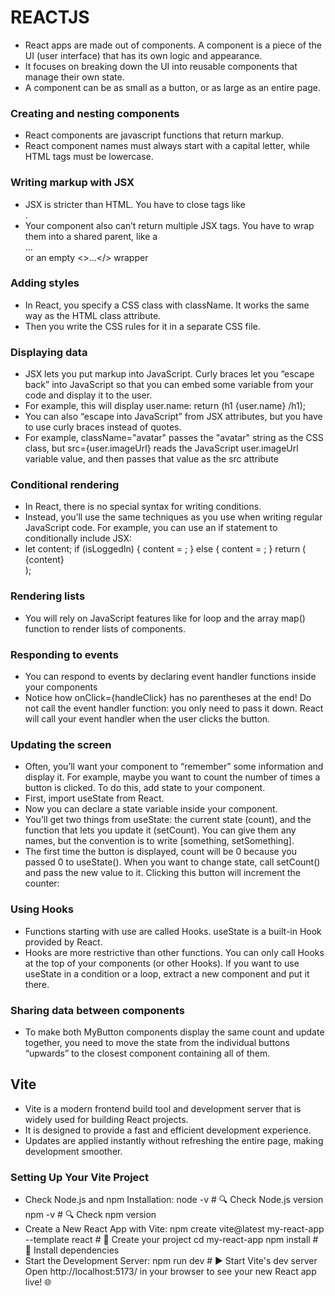 # REACTJS
- React apps are made out of components. A component is a piece of the UI (user interface) that has its own logic and appearance.
- It focuses on breaking down the UI into reusable components that manage their own state.
- A component can be as small as a button, or as large as an entire page.

### Creating and nesting components
- React components are javascript functions that return markup.
- React component names must always start with a capital letter, while HTML tags must be lowercase.

### Writing markup with JSX 
- JSX is stricter than HTML. You have to close tags like <br />.
- Your component also can’t return multiple JSX tags. You have to wrap them into a shared parent, like a <div>...</div> or an empty <>...</> wrapper

### Adding styles 
- In React, you specify a CSS class with className. It works the same way as the HTML class attribute.
- Then you write the CSS rules for it in a separate CSS file.

### Displaying data 
- JSX lets you put markup into JavaScript. Curly braces let you “escape back” into JavaScript so that you can embed some variable from your code and display it to the user.
- For example, this will display user.name: return (h1 {user.name} /h1);
- You can also “escape into JavaScript” from JSX attributes, but you have to use curly braces instead of quotes.
- For example, className="avatar" passes the "avatar" string as the CSS class, but src={user.imageUrl} reads the JavaScript user.imageUrl variable value, and then passes that value as the src attribute

### Conditional rendering 
- In React, there is no special syntax for writing conditions.
- Instead, you’ll use the same techniques as you use when writing regular JavaScript code. For example, you can use an if statement to conditionally include JSX:
- let content; if (isLoggedIn) { content = <AdminPanel />; } else { content = <LoginForm />; } return ( <div> {content} </div> );

### Rendering lists
- You will rely on JavaScript features like for loop and the array map() function to render lists of components.

### Responding to events 
- You can respond to events by declaring event handler functions inside your components
- Notice how onClick={handleClick} has no parentheses at the end! Do not call the event handler function: you only need to pass it down. React will call your event handler when the user clicks the button.

### Updating the screen 
- Often, you’ll want your component to “remember” some information and display it. For example, maybe you want to count the number of times a button is clicked. To do this, add state to your component.
- First, import useState from React.
- Now you can declare a state variable inside your component.
- You’ll get two things from useState: the current state (count), and the function that lets you update it (setCount). You can give them any names, but the convention is to write [something, setSomething].
- The first time the button is displayed, count will be 0 because you passed 0 to useState(). When you want to change state, call setCount() and pass the new value to it. Clicking this button will increment the counter:

### Using Hooks
- Functions starting with use are called Hooks. useState is a built-in Hook provided by React.
- Hooks are more restrictive than other functions. You can only call Hooks at the top of your components (or other Hooks). If you want to use useState in a condition or a loop, extract a new component and put it there.

### Sharing data between components
- To make both MyButton components display the same count and update together, you need to move the state from the individual buttons “upwards” to the closest component containing all of them.

## Vite
- Vite is a modern frontend build tool and development server that is widely used for building React projects.
- It is designed to provide a fast and efficient development experience.
- Updates are applied instantly without refreshing the entire page, making development smoother.

###  Setting Up Your Vite Project 
- Check Node.js and npm Installation: node -v    # 🔍 Check Node.js version  npm -v     # 🔍 Check npm version
- Create a New React App with Vite:  npm create vite@latest my-react-app --template react  # 🚀 Create your project cd my-react-app npm install  # 🔧 Install dependencies
- Start the Development Server: npm run dev   # ▶️ Start Vite's dev server  Open http://localhost:5173/ in your browser to see your new React app live! 🌐

  

